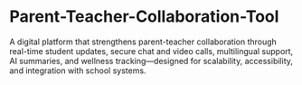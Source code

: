 # Parent-Teacher-Collaboration-Tool
A digital platform that strengthens parent-teacher collaboration through real-time student updates, secure chat and video calls, multilingual support, AI summaries, and wellness tracking—designed for scalability, accessibility, and integration with school systems.
